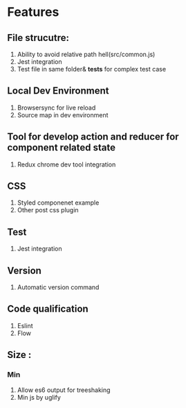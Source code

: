 # Features

## File strucutre:

1.  Ability to avoid relative path hell(src/common.js)
2.  Jest integration
3.  Test file in same folder& **tests** for complex test case

## Local Dev Environment

1.  Browsersync for live reload
2.  Source map in dev environment

## Tool for develop action and reducer for component related state

1.  Redux chrome dev tool integration

## CSS

1.  Styled componenet example
2.  Other post css plugin

## Test

1.  Jest integration

## Version

1.  Automatic version command

## Code qualification

1.  Eslint
2.  Flow

## Size :

### Min

1.  Allow es6 output for treeshaking
2.  Min js by uglify
